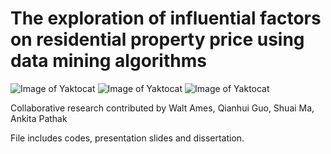# The exploration of influential factors on residential property price using data mining algorithms   


![Image of Yaktocat](http://guoqianhui.com/img/realestate/2.png)
![Image of Yaktocat](http://guoqianhui.com/img/realestate/3.png)
![Image of Yaktocat](http://guoqianhui.com/img/realestate/4.png)

<p> Collaborative research contributed by Walt Ames, Qianhui Guo, Shuai Ma, Ankita Pathak </p>
<p>File includes codes, presentation slides and dissertation. </p>


